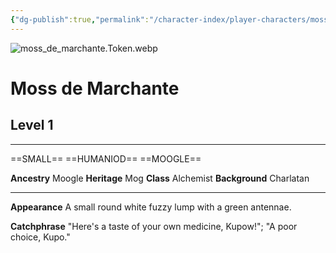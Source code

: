 ```yaml
---
{"dg-publish":true,"permalink":"/character-index/player-characters/moss-de-marchante/","tags":["Avalon","PC"]}
---
```


![moss_de_marchante.Token.webp](/img/user/moss_de_marchante.Token.webp)
# Moss de Marchante
## Level 1

---

==SMALL== ==HUMANIOD== ==MOOGLE==

**Ancestry** Moogle
**Heritage** Mog
**Class** Alchemist
**Background** Charlatan

---

**Appearance** 
A small round white fuzzy lump with a green antennae.

**Catchphrase**
"Here's a taste of your own medicine, Kupow!"; "A poor choice, Kupo."